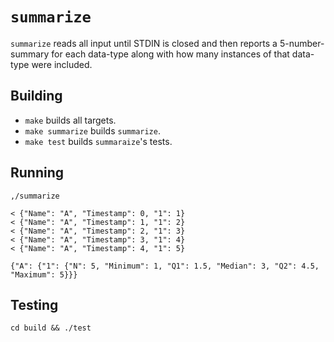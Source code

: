 # `summarize`

`summarize` reads all input until STDIN is closed and then reports a
5-number-summary for each data-type along with how many instances of that
data-type were included.

## Building

* `make` builds all targets.
* `make summarize` builds `summarize`.
* `make test` builds `summaraize`'s tests.

## Running

```
,/summarize

< {"Name": "A", "Timestamp": 0, "1": 1}
< {"Name": "A", "Timestamp": 1, "1": 2}
< {"Name": "A", "Timestamp": 2, "1": 3}
< {"Name": "A", "Timestamp": 3, "1": 4}
< {"Name": "A", "Timestamp": 4, "1": 5}

{"A": {"1": {"N": 5, "Minimum": 1, "Q1": 1.5, "Median": 3, "Q2": 4.5, "Maximum": 5}}}
```

## Testing

```
cd build && ./test
```
